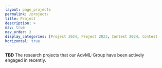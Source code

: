 ```yaml
---
layout: page_projects
permalink: /project/
title: Project
description: >
nav: true
nav_order: 3
display_categories: [Project 2024, Project 2023, Contest 2024, Contest 2023]
horizontal: true
---
```


<b>TBD</b> The research projects that our AdvML-Group have been actively engaged in recently.

